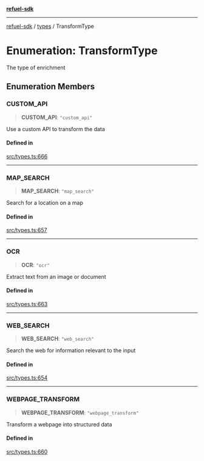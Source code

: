 [**refuel-sdk**](../../README.md)

***

[refuel-sdk](../../modules.md) / [types](../README.md) / TransformType

# Enumeration: TransformType

The type of enrichment

## Enumeration Members

### CUSTOM\_API

> **CUSTOM\_API**: `"custom_api"`

Use a custom API to transform the data

#### Defined in

[src/types.ts:666](https://github.com/refuel-ai/refuel-sdk/blob/6bdaa976108229093d96ed4ea0b79dde2d2eeea9/src/types.ts#L666)

***

### MAP\_SEARCH

> **MAP\_SEARCH**: `"map_search"`

Search for a location on a map

#### Defined in

[src/types.ts:657](https://github.com/refuel-ai/refuel-sdk/blob/6bdaa976108229093d96ed4ea0b79dde2d2eeea9/src/types.ts#L657)

***

### OCR

> **OCR**: `"ocr"`

Extract text from an image or document

#### Defined in

[src/types.ts:663](https://github.com/refuel-ai/refuel-sdk/blob/6bdaa976108229093d96ed4ea0b79dde2d2eeea9/src/types.ts#L663)

***

### WEB\_SEARCH

> **WEB\_SEARCH**: `"web_search"`

Search the web for information relevant to the input

#### Defined in

[src/types.ts:654](https://github.com/refuel-ai/refuel-sdk/blob/6bdaa976108229093d96ed4ea0b79dde2d2eeea9/src/types.ts#L654)

***

### WEBPAGE\_TRANSFORM

> **WEBPAGE\_TRANSFORM**: `"webpage_transform"`

Transform a webpage into structured data

#### Defined in

[src/types.ts:660](https://github.com/refuel-ai/refuel-sdk/blob/6bdaa976108229093d96ed4ea0b79dde2d2eeea9/src/types.ts#L660)
